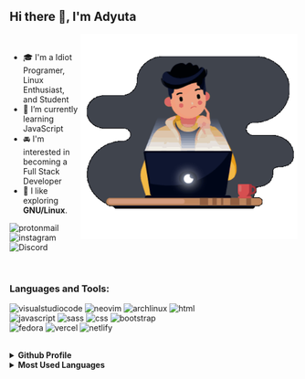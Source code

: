 ## Hi there 👋, I'm Adyuta
<img align="right" src="https://github.com/adyuta447/adyuta447/blob/main/icons/animation_500_kv8i962g.gif" width="380" height="360px"/>
<br/>

- 🎓 I'm a Idiot Programer, Linux Enthusiast, and Student
- 🌱 I’m currently learning JavaScript
- 🚘 I'm interested in becoming a Full Stack Developer
- 🐧 I like exploring **GNU/Linux**. 

![protonmail](https://img.shields.io/badge/Adyuta23@protonmail.com-8B89CC??style=flat-square&logo=protonmail&logoColor=white)
![instagram](https://img.shields.io/badge/Adyuta23-E4405F??style=flat-square&logo=instagram&logoColor=white)
<br />
![Discord](https://dcbadge.vercel.app/api/shield/719703157814591531?theme=discord)

  <br />
  
  ### Languages and Tools:

![visualstudiocode](https://img.shields.io/badge/vscode-007ACC?&style=for-the-badge&logo=visualstudiocode&logoColor=white)
![neovim](https://img.shields.io/badge/neovim-57A143?&style=for-the-badge&logo=neovim&logoColor=white)
![archlinux](https://img.shields.io/badge/archlinux-1793D1?&style=for-the-badge&logo=archlinux&logoColor=white)
![html](https://img.shields.io/badge/html-ec642a?&style=for-the-badge&logo=html5&logoColor=white) <br/>
![javascript](https://img.shields.io/badge/javascript-00B388?&style=for-the-badge&logo=javascript&logoColor=white) 
![sass](https://img.shields.io/badge/scss-CC6699?&style=for-the-badge&logo=sass&logoColor=white)
![css](https://img.shields.io/badge/css-007acc?&style=for-the-badge&logo=css3&logoColor=white)
![bootstrap](https://img.shields.io/badge/bootstrap-7952B3?&style=for-the-badge&logo=bootstrap&logoColor=white) <br/>
![fedora](https://img.shields.io/badge/fedora-51A2DA?&style=for-the-badge&logo=fedora&logoColor=white)
![vercel](https://img.shields.io/badge/vercel-000000?&style=for-the-badge&logo=Vercel&logoColor=white)
![netlify](https://img.shields.io/badge/netlify-00C7B7?&style=for-the-badge&logo=Netlify&logoColor=white)

<br />
<details>
  <summary><b>Github Profile</b></summary>
<img src="https://github-profile-summary-cards.vercel.app/api/cards/profile-details?username=adyuta447&theme=dracula"/>
</details>
<details>
  <summary><b>Most Used Languages</b></summary>
 <img alt="Most Used Languages" src="https://github-readme-stats.vercel.app/api/top-langs/?username=adyuta447&langs_count=10&layout=compact&theme=dracula" />
 <img src="https://github-profile-summary-cards.vercel.app/api/cards/most-commit-language?username=adyuta447&theme=dracula" />
</details>



